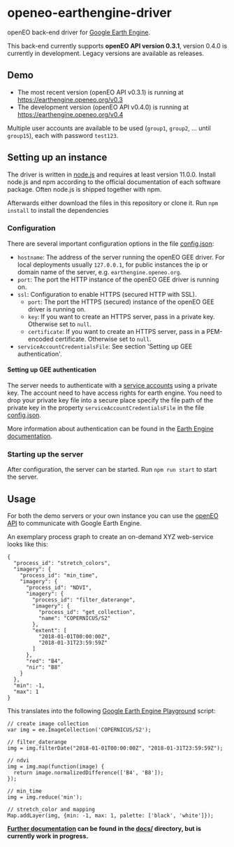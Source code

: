# openeo-earthengine-driver
openEO back-end driver for [Google Earth Engine](https://earthengine.google.com/).

This back-end currently supports **openEO API version 0.3.1**, version 0.4.0 is currently in development.
Legacy versions are available as releases.

## Demo

* The most recent version (openEO API v0.3.1) is running at https://earthengine.openeo.org/v0.3
* The development version (openEO API v0.4.0) is running at https://earthengine.openeo.org/v0.4

Multiple user accounts are available to be used (`group1`, `group2`, ... until `group15`), each with password `test123`.

## Setting up an instance

The driver is written in [node.js](https://nodejs.org/) and requires at least version 11.0.0. Install node.js and npm according to the official documentation of each software package. Often node.js is shipped together with npm.

Afterwards either download the files in this repository or clone it. Run `npm install` to install the dependencies

### Configuration

There are several important configuration options in the file [config.json](config.json):

* `hostname`: The address of the server running the openEO GEE driver. For local deployments usually `127.0.0.1`, for public instances the ip or domain name of the server, e.g. `earthengine.openeo.org`.
* `port`: The port the HTTP instance of the openEO GEE driver is running on.
* `ssl`: Configuration to enable HTTPS (secured HTTP with SSL).
    * `port`: The port the HTTPS (secured) instance of the openEO GEE driver is running on.
    * `key`: If you want to create an HTTPS server, pass in a private key. Otherwise set to `null`.
    * `certificate`: If you want to create an HTTPS server, pass in a PEM-encoded certificate. Otherwise set to `null`.
* `serviceAccountCredentialsFile`: See section 'Setting up GEE authentication'.

#### Setting up GEE authentication

The server needs to authenticate with a [service accounts](https://developers.google.com/earth-engine/service_account) using a private key. The account need to have access rights for earth engine. You need to drop your private key file into a secure place specify the file path of the private key in the property `serviceAccountCredentialsFile` in the file [config.json](config.json).

More information about authentication can be found in the [Earth Engine documentation](https://developers.google.com/earth-engine/app_engine_intro).

### Starting up the server

After configuration, the server can be started. Run  `npm run start` to start the server. 

## Usage

For both the demo servers or your own instance you can use the [openEO API](https://open-eo.github.io/openeo-api/apireference/index.html) to communicate with Google Earth Engine.

An exemplary process graph to create an on-demand XYZ web-service looks like this: 

```
{
  "process_id": "stretch_colors",
  "imagery": {
    "process_id": "min_time",
    "imagery": {
      "process_id": "NDVI",
      "imagery": {
        "process_id": "filter_daterange",
        "imagery": {
          "process_id": "get_collection",
          "name": "COPERNICUS/S2"
        },
        "extent": [
          "2018-01-01T00:00:00Z",
          "2018-01-31T23:59:59Z"
        ]
      },
      "red": "B4",
      "nir": "B8"
    }
  },
  "min": -1,
  "max": 1
}
```

This translates into the following [Google Earth Engine Playground](https://code.earthengine.google.com/) script:

```
// create image collection
var img = ee.ImageCollection('COPERNICUS/S2');

// filter_daterange
img = img.filterDate("2018-01-01T00:00:00Z", "2018-01-31T23:59:59Z");

// ndvi
img = img.map(function(image) {
  return image.normalizedDifference(['B4', 'B8']);
});

// min_time
img = img.reduce('min');

// stretch_color and mapping
Map.addLayer(img, {min: -1, max: 1, palette: ['black', 'white']});
```

**[Further documentation](docs/README.md) can be found in the [docs/](docs/) directory, but is currently work in progress.**